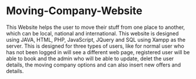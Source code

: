 # Moving-Company-Website
This Website helps the user to move their stuff from one place to another, which can be local, national and international.
This website is designed using JAVA, HTML, PHP, JavaScript, JQuery and SQL using Xampp as the server.
This is designed for three types of users, like for normal user who has not been logged in will see a different web page,
registered user will be able to book and the admin who will be able to update, delet the user details, the moving company options and can also insert new offers and details.

